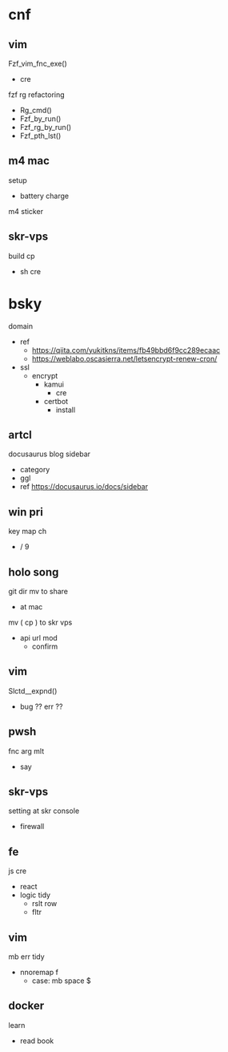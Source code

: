 
# cnf


## vim

Fzf_vim_fnc_exe()
- cre


fzf rg refactoring
- Rg_cmd() 
- Fzf_by_run()
- Fzf_rg_by_run()
- Fzf_pth_lst()


## m4 mac

setup
- battery charge


m4 sticker


## skr-vps

build cp
- sh cre


# bsky

domain
- ref
  - https://qiita.com/yukitkns/items/fb49bbd6f9cc289ecaac
  - https://weblabo.oscasierra.net/letsencrypt-renew-cron/
- ssl
  - encrypt
    - kamui
      - cre
    - certbot
      - install


## artcl

docusaurus blog sidebar
- category
- ggl
- ref https://docusaurus.io/docs/sidebar


## win pri

key map ch
- / 9


## holo song

git dir mv to share
- at mac


mv ( cp ) to skr vps
- api url mod
  - confirm


## vim

Slctd__expnd()
- bug ?? err ??


## pwsh

fnc arg mlt
- say


## skr-vps

setting at skr console
- firewall


## fe

js cre
- react
- logic tidy
  - rslt row
  - fltr


## vim

mb err tidy
- nnoremap f
  - case: mb space $


## docker

learn
- read book



